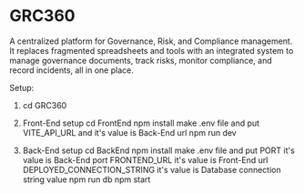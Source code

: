 # GRC360
A centralized platform for Governance, Risk, and Compliance management. It replaces fragmented spreadsheets and tools with an integrated system to manage governance documents, track risks, monitor compliance, and record incidents, all in one place.

Setup:

  1. cd GRC360
  
  2. Front-End setup 
        cd FrontEnd
        npm install 
        make .env file 
        and put VITE_API_URL and it's value is Back-End url 
        npm run dev

  4. Back-End setup
        cd BackEnd
        npm install
        make .env file
        and put PORT it's value is Back-End port
        FRONTEND_URL it's value is Front-End url
        DEPLOYED_CONNECTION_STRING it's value is Database connection string value
        npm run db
        npm start
